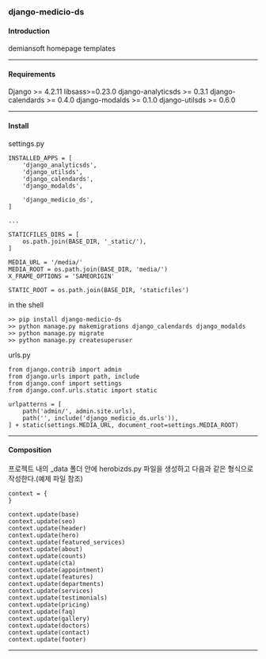 ### django-medicio-ds

#### Introduction 
demiansoft homepage templates


---
#### Requirements

Django >= 4.2.11
libsass>=0.23.0
django-analyticsds >= 0.3.1
django-calendards >= 0.4.0
django-modalds >= 0.1.0
django-utilsds >= 0.6.0


---
#### Install

settings.py  
```  
INSTALLED_APPS = [    
    'django_analyticsds',  
	'django_utilsds',  
	'django_calendards',  
	'django_modalds', 
	
	'django_medicio_ds',
]

...

STATICFILES_DIRS = [
    os.path.join(BASE_DIR, '_static/'),
]

MEDIA_URL = '/media/'  
MEDIA_ROOT = os.path.join(BASE_DIR, 'media/')  
X_FRAME_OPTIONS = 'SAMEORIGIN'  
  
STATIC_ROOT = os.path.join(BASE_DIR, 'staticfiles') 

```

in the shell
```
>> pip install django-medicio-ds
>> python manage.py makemigrations django_calendards django_modalds
>> python manage.py migrate
>> python manage.py createsuperuser
```


urls.py
```
from django.contrib import admin  
from django.urls import path, include  
from django.conf import settings  
from django.conf.urls.static import static  
  
urlpatterns = [  
    path('admin/', admin.site.urls),  
    path('', include('django_medicio_ds.urls')),  
] + static(settings.MEDIA_URL, document_root=settings.MEDIA_ROOT)
```

---
#### Composition

프로젝트 내의 \_data 폴더 안에 herobizds.py 파일을 생성하고 다음과 같은 형식으로 작성한다.(예제 파일 참조)

```
context = {
}

context.update(base)
context.update(seo)
context.update(header)
context.update(hero)
context.update(featured_services)
context.update(about)
context.update(counts)
context.update(cta)
context.update(appointment)
context.update(features)
context.update(departments)
context.update(services)
context.update(testimonials)
context.update(pricing)
context.update(faq)
context.update(gallery)
context.update(doctors)
context.update(contact)
context.update(footer)

```
---

